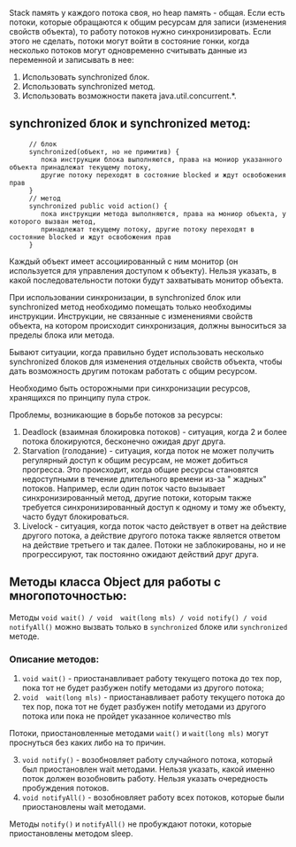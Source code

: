 Stack память у каждого потока своя, но heap память - общая. Если есть потоки, которые обращаются к общим ресурсам
для записи (изменения свойств объекта), то работу потоков нужно синхронизировать. Если этого не сделать, потоки могут
войти в состояние гонки, когда несколько потоков могут одновременно считывать данные из переменной и записывать в нее:

1. Использовать synchronized блок.
2. Использовать synchronized метод.
3. Использовать возможности пакета java.util.concurrent.*.

## synchronized блок и synchronized метод:

         // блок
         synchronized(объект, но не примитив) {             
            пока инструкции блока выполняются, права на мониор указанного объекта принадлежат текущему потоку,
            другие потоку переходят в состояние blocked и ждут освобожения прав          
         }
         // метод
         synchronized public void action() {             
            пока инструкции метода выполняются, права на мониор объекта, у которого вызван метод,
            принадлежат текущему потоку, другие потоку переходят в состояние blocked и ждут освобожения прав          
         }

Каждый объект имеет ассоциированный с ним монитор (он используется для управления доступом к объекту). Нельзя
указать, в какой последовательности потоки будут захватывать монитор объекта.

При использовании синхронизации, в synchronized блок или synchronized метод необходимо помещать только необходимы
инструкции. Инструкции, не связанные с изменениями свойств объекта, на котором происходит синхронизация, должны
выноситься за пределы блока или метода.

Бывают ситуации, когда правильно будет использовать несколько synchronized блоков для изменения отдельных свойств
объекта, чтобы дать возможность другим потокам работать с общим ресурсом.

Необходимо быть осторожными при синхронизации ресурсов, хранящихся по принципу пула строк.

Проблемы, возникающие в борьбе потоков за ресурсы:

1. Deadlock (взаимная блокировка потоков) - ситуация, когда 2 и более потока блокируются, бесконечно ожидая друг друга.
2. Starvation (голодание) - ситуация, когда поток не может получить регулярный доступ к общим ресурсам, не может
   добиться прогресса. Это происходит, когда общие ресурсы становятся недоступными в течение длительного времени из-за "
   жадных" потоков. Например, если один поток часто вызывает синхронизированный метод, другие потоки, которым также требуется
   синхронизированный доступ к одному и тому же объекту, часто будут блокироваться.
3. Livelock - ситуация, когда поток часто действует в ответ на действие другого потока, а действие другого потока
   также является ответом на действие третьего и так далее. Потоки не заблокированы, но и не прогрессируют, так
   постоянно ожидают
   действий друг друга.


## Методы класса Object для работы с многопоточностью:

Методы `void wait() / void  wait(long mls) / void notify() / void notifyAll()` можно вызвать только в `synchronized`
блоке или `synchronized` методе.

### Описание методов:

1. `void wait()` - приостанавливает работу текущего потока до тех пор, пока тот не будет разбужен notify методами из
   другого потока;
2. `void  wait(long mls)` - приостанавливает работу текущего потока до тех пор, пока тот не будет разбужен notify
   методами из другого потока или пока не пройдет указанное количество mls

Потоки, приостановленные методами `wait()` и `wait(long mls)` могут проснуться без каких либо на то причин.

3. `void notify()` - возобновляет работу случайного потока, который был приостановлен wait методами. Нельзя указать,
   какой именно поток должен возобновить работу. Нельзя указать очередность пробуждения потоков.
4. `void notifyAll()` - возобновляет работу всех потоков, которые были приостановлены wait методами.

Методы `notify()` и `notifyAll()` не пробуждают потоки, которые приостановлены методом sleep.